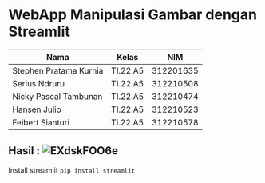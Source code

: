 # WebApp Manipulasi Gambar dengan Streamlit

| Nama                   | Kelas    | NIM       |
|------------------------|----------|-----------|
| Stephen Pratama Kurnia | TI.22.A5 | 312201635 |
| Serius Ndruru          | TI.22.A5 | 312210508 |
| Nicky Pascal Tambunan  | TI.22.A5 | 312210474 |
| Hansen Julio           | TI.22.A5 | 312210523 |
| Feibert Sianturi       | Ti.22.A5 | 312210578 |


## Hasil : ![EXdskFOO6e](https://github.com/steprtm/webappstreamlit/assets/129705802/a758de7d-a8cb-4694-80bc-0ac357217e2b)

Install streamlit ```pip install streamlit```
